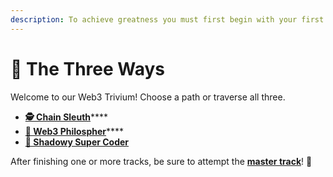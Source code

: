 ```yaml
---
description: To achieve greatness you must first begin with your first steps! 🏃💨
---
```


# 🔱 The Three Ways

Welcome to our Web3 Trivium! Choose a path or traverse all three.&#x20;

* [**🕵️ Chain Sleuth**](chain-sleuth.md)****
* [**🔮 Web3 Philospher**](web3-philosopher.md)****
* ****[**🥷 Shadowy Super Coder**](shadowy-super-coder.md)****

After finishing one or more tracks, be sure to attempt the [**master track**](broken-reference)! 🫅
